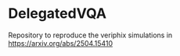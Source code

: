 # DelegatedVQA
Repository to reproduce the veriphix simulations in https://arxiv.org/abs/2504.15410
